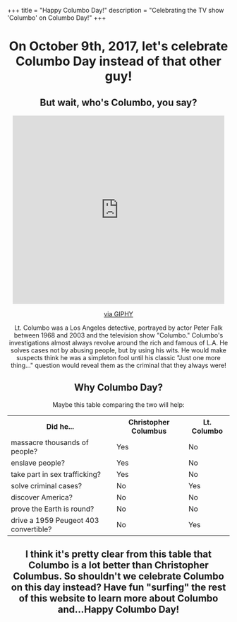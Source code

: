 +++
title = "Happy Columbo Day!"
description = "Celebrating the TV show 'Columbo' on Columbo Day!"
+++

<center>
<h1>On October 9th, 2017, let's celebrate Columbo Day instead of that other guy!</h1>

<h2>But wait, who's Columbo, you say?</h2>

<iframe src="https://giphy.com/embed/ylyUQm2pCWo5yLfFEQ" width="480" height="426" frameBorder="0" class="giphy-embed" allowFullScreen></iframe><p><a href="https://giphy.com/gifs/bad-ass-detective-columbo-ylyUQm2pCWo5yLfFEQ">via GIPHY</a></p>

Lt. Columbo was a Los Angeles detective, portrayed by actor Peter Falk between 1968 and 2003 and the television show "Columbo." Columbo's investigations almost always revolve around the rich and famous of L.A. He solves cases not by abusing people, but by using his wits. He would make suspects think he was a simpleton fool until his classic "Just one more thing..." question would reveal them as the criminal that they always were!

<h2>Why Columbo Day?</h2>

Maybe this table comparing the two will help:

<table>
  <tr>
    <th>Did he...</th>
    <th>Christopher Columbus</th>
    <th>Lt. Columbo</th>
  </tr>
  <tr>
    <td>massacre thousands of people?</td>
    <td>Yes</td>
    <td>No</td>
  </tr>
  <tr>
    <td>enslave people?</td>
    <td>Yes</td>
    <td>No</td>
  </tr>
  <tr>
    <td>take part in sex trafficking?</td>
    <td>Yes</td>
    <td>No</td>
  </tr>
  <tr>
    <td>solve criminal cases?</td>
    <td>No</td>
    <td>Yes</td>
  </tr>  
  <tr>
    <td>discover America?</td>
    <td>No</td>
    <td>No</td>
  </tr>
  <tr>
    <td>prove the Earth is round?</td>
    <td>No</td>
    <td>No</td>
  </tr>
  <tr>
    <td>drive a 1959 Peugeot 403 convertible?</td>
    <td>No</td>
    <td>Yes</td>
  </tr>
</table>

<h2>I think it's pretty clear from this table that Columbo is a lot better than Christopher Columbus. So shouldn't we celebrate Columbo on this day instead? Have fun "surfing" the rest of this website to learn more about Columbo and...Happy Columbo Day!</h2>

</center>
